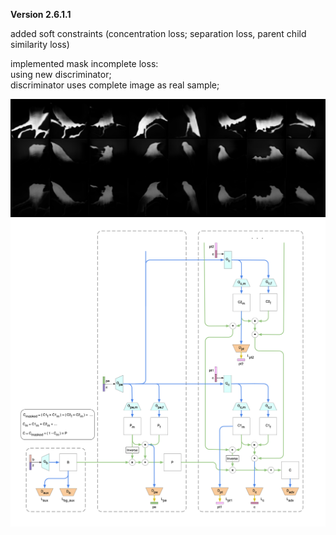 **Version 2.6.1.1**

added soft constraints (concentration loss; separation loss, parent child similarity loss)<br>

implemented mask incomplete loss: <br>
using new discriminator;<br>
discriminator uses complete image as real sample;<br>

![](ptmk.png)
![](v2.png)
